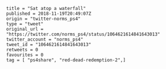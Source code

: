 ```
title = "Sat atop a waterfall"
published = 2018-11-19T20:49:07Z
origin = "twitter-norms_ps4"
type = "tweet"
original_url = "https://twitter.com/norms_ps4/status/1064621614841643013"
twitter_account = "norms_ps4"
tweet_id = "1064621614841643013"
retweets = 0
favourites = 0
tag = [ "ps4share", "red-dead-redemption-2",]
```

<p class='image'><img src='https://mnf.m17s.net/2018/11/19/DsZLt0OXgAEBzqn.jpg' alt=''></p>

